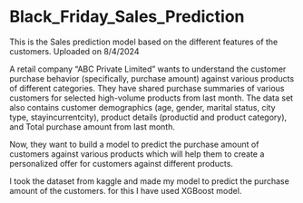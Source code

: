 # Black_Friday_Sales_Prediction
This is the Sales prediction model based on the different features of the customers.
Uploaded on 8/4/2024

A retail company “ABC Private Limited” wants to understand the customer purchase behavior (specifically, purchase amount) against various products of different categories. They have shared purchase summaries of various customers for selected high-volume products from last month.
The data set also contains customer demographics (age, gender, marital status, city type, stayincurrentcity), product details (productid and product category), and Total purchase amount from last month.

Now, they want to build a model to predict the purchase amount of customers against various products which will help them to create a personalized offer for customers against different products.

I took the dataset from kaggle and made my model to predict the purchase amount of the customers.
for this I have used XGBoost model.
